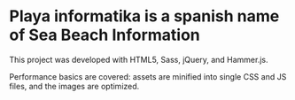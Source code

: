 # Playa informatika is a spanish name of Sea Beach Information

This project was developed with HTML5, Sass, jQuery, and Hammer.js.

Performance basics are covered: assets are minified into single CSS and JS files, and the images are optimized.

